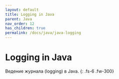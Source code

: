 ```yaml
---
layout: default
title: Logging in Java
parent: Java
nav_order: 12
has_children: true
permalink: /docs/java/java-logging
---
```


# Logging in Java

Ведение журнала (logging) в Java.
{: .fs-6 .fw-300}
